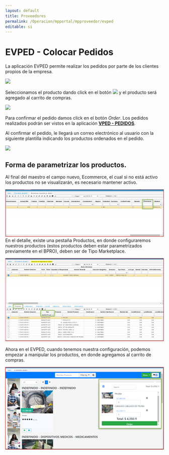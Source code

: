 ```yaml
---
layout: default
title: Proveedores
permalink: /Operacion/mpportal/mpproveedor/evped
editable: si
---
```


# EVPED - Colocar Pedidos

La aplicación EVPED permite realizar los pedidos por parte de los clientes propios de la empresa.  

![](evped.png)

Seleccionamos el producto dando click en el botón ![](carro.png) y el producto será agregado al carrito de compras.  

![](evped1.png)

Para confirmar el pedido damos click en el botón _Order_. Los pedidos realizados podrán ser vistos en la aplicación [**VPED - PEDIDOS**](http://docs.oasiscom.com/Operacion/scm/ventas/vpedido/vped).  

Al confirmar el pedido, le llegará un correo electrónico al usuario con la siguiente plantilla indicando los productos ordenados en el pedido.  

![](evped2.png)  

## Forma de parametrizar los productos.  
Al final del maestro el campo nuevo, Ecommerce, el cual si no está activo los productos no se visualizarán, es necesario mantener activo.  
 
![](evped3.png)  
En el detalle, existe una pestaña Productos, en donde configuraremos nuestros productos (estos productos deben estar parametrizados previamente en el BPRO), deben ser de Tipo Marketplace.  

![](evped5.png)  

Ahora en el EVPED, cuando tenemos nuestra configuración, podemos empezar a manipular los productos, en donde agregamos al carrito de compras.  

![](evped6.png)  





